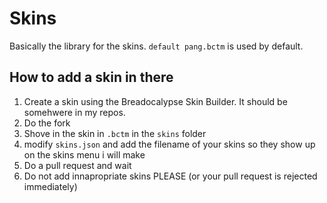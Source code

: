 # Skins
Basically the library for the skins. `default pang.bctm` is used by default.

## How to add a skin in there
1. Create a skin using the Breadocalypse Skin Builder. It should be somehwere in my repos.
2. Do the fork
3. Shove in the skin in `.bctm` in the `skins` folder
4. modify `skins.json` and add the filename of your skins so they show up on the skins menu i will make
5. Do a pull request and wait
6. Do not add innapropriate skins PLEASE (or your pull request is rejected immediately)
